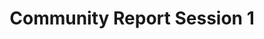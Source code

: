 ---
slug: community-session-1
type: event
event_type: Community Report Session
status: ready
title: Community Report Session 1
venue: VOGELFREI
date_time: Friday, April 21st, 10:00
chair: $sousa-santos-raphael
photo_gallery: https://www.flickr.com/photos/creativecodingutrecht/albums/72177720307967933
stream_recording_url: https://www.youtube.com/watch?v=FSBtvtxP008&t=73s
schedule:
    -   time: t10:00
        item: $on-the-fly-documentary
        screening: True
    -   time: t10:25
        item: $toplap-barcelona-community-report-2023
    -   time: t10:35
        item: $nl-cl-community-report
    -   time: t10:45
        item: $toplap-karlsruhe
        screening: True
    -   time: t11:00
        item: Group Photo
---